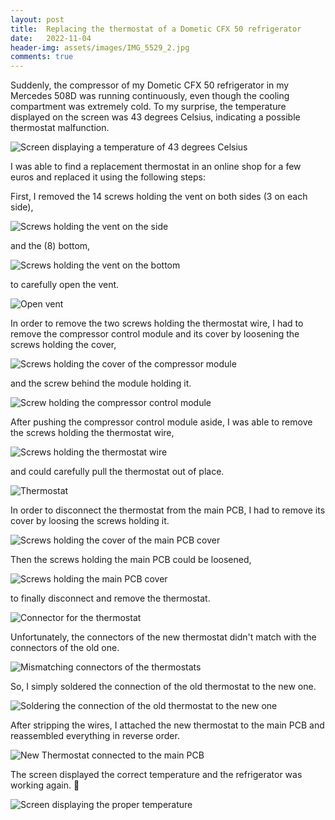 ```yaml
---
layout: post
title:  Replacing the thermostat of a Dometic CFX 50 refrigerator
date:   2022-11-04
header-img: assets/images/IMG_5529_2.jpg
comments: true
---
```


Suddenly, the compressor of my Dometic CFX 50 refrigerator in my Mercedes 508D was running continuously, even though the cooling compartment was extremely cold. To my surprise, the temperature displayed on the screen was 43 degrees Celsius, indicating a possible thermostat malfunction. 

![Screen displaying a temperature of 43 degrees Celsius](/assets/images/IMG_5510.jpg)

I was able to find a replacement thermostat in an online shop for a few euros and replaced it using the following steps:

First, I removed the 14 screws holding the vent on both sides (3 on each side),

![Screws holding the vent on the side](/assets/images/IMG_5532.jpg)

and the (8) bottom,

![Screws holding the vent on the bottom](/assets/images/IMG_5530_2.jpg)

to carefully open the vent.

![Open vent](/assets/images/IMG_5529_2.jpg)

In order to remove the two screws holding the thermostat wire, I had to remove the compressor control module and its cover by loosening the screws holding the cover,

![Screws holding the cover of the compressor module](/assets/images/IMG_5527.jpg)

and the screw behind the module holding it.

![Screw holding the compressor control module](/assets/images/IMG_5526.jpg)

After pushing the compressor control module aside, I was able to remove the screws holding the thermostat wire,

![Screws holding the thermostat wire](/assets/images/IMG_5512.jpg)

and could carefully pull the thermostat out of place.

![Thermostat](/assets/images/IMG_5523.jpg)

In order to disconnect the thermostat from the main PCB, I had to remove its cover by loosing the screws holding it.

![Screws holding the cover of the main PCB cover](/assets/images/IMG_5529_3.jpg)

Then the screws holding the main PCB could be loosened,

![Screws holding the main PCB cover](/assets/images/IMG_5528.jpg)

to finally disconnect and remove the thermostat.

![Connector for the thermostat](/assets/images/IMG_5518.jpg)

Unfortunately, the connectors of the new thermostat didn't match with the connectors of the old one.

![Mismatching connectors of the thermostats](/assets/images/IMG_5520.jpg)

So, I simply soldered the connection of the old thermostat to the new one.

![Soldering the connection of the old thermostat to the new one](/assets/images/IMG_5521.jpg)

After stripping the wires, I attached the new thermostat to the main PCB and reassembled everything in reverse order.

![New Thermostat connected to the main PCB](/assets/images/IMG_5522.jpg)

The screen displayed the correct temperature and the refrigerator was working again. :tada:

![Screen displaying the proper temperature](/assets/images/IMG_5533.jpg)

